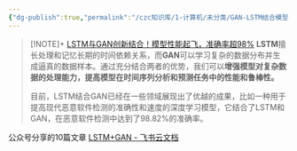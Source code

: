 ```yaml
---
{"dg-publish":true,"permalink":"/czc知识库/1-计算机/未分类/GAN-LSTM结合模型/","dgPassFrontmatter":true,"created":"2024-06-18T17:45:20.695+08:00","updated":"2024-12-08T12:34:13.057+08:00"}
---
```





> [!NOTE]+ [LSTM与GAN创新结合！模型性能起飞，准确率超98%](https://mp.weixin.qq.com/s/vZcSmLs2aouMw8shuRhfxQ)
> **LSTM**擅长处理和记忆长期的时间依赖关系，而**GAN**可以学习复杂的数据分布并生成逼真的数据样本。通过充分结合两者的优势，我们可以**增强模型对复杂数据的处理能力，提高模型在时间序列分析和预测任务中的性能和鲁棒性。**
> 
> 目前，LSTM结合GAN已经在一些领域展现出了优越的成果，比如一种用于提高现代恶意软件检测的准确性和速度的深度学习模型，它结合了LSTM和GAN，在恶意软件检测中达到了98.82%的准确率。

公众号分享的10篇文章
[LSTM+GAN - 飞书云文档](https://deepshare.feishu.cn/wiki/HGGRwGB51iYLjvk14vkcJG4FnMg?from=from_copylink)


